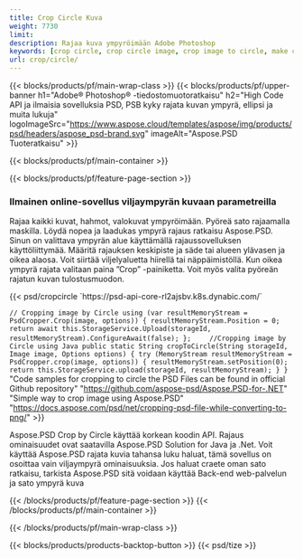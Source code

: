 ```yaml
---
title: Crop Circle Kuva
weight: 7730
limit: 
description: Rajaa kuva ympyröimään Adobe Photoshop
keywords: [crop circle, crop circle image, crop image to circle, make circle photo]
url: crop/circle/
---
```

{{< blocks/products/pf/main-wrap-class >}}
{{< blocks/products/pf/upper-banner h1="Adobe® Photoshop® -tiedostomuotoratkaisu" h2="High Code API ja ilmaisia sovelluksia PSD, PSB kyky rajata kuvan ympyrä, ellipsi ja muita lukuja" logoImageSrc="https://www.aspose.cloud/templates/aspose/img/products/psd/headers/aspose_psd-brand.svg" imageAlt="Aspose.PSD Tuoteratkaisu" >}}

{{< blocks/products/pf/main-container >}}

{{< blocks/products/pf/feature-page-section >}}
<h3 class="headingpdleft">Ilmainen online-sovellus viljaympyrän kuvaan parametreilla</h3>
<p>Rajaa kaikki kuvat, hahmot, valokuvat ympyröimään. Pyöreä sato rajaamalla maskilla. Löydä nopea ja laadukas ympyrä rajaus ratkaisu Aspose.PSD. Sinun on valittava ympyrän alue käyttämällä rajaussovelluksen käyttöliittymää. Määritä rajauksen keskipiste ja säde tai alueen ylävasen ja oikea alaosa. Voit siirtää viljelyaluetta hiirellä tai näppäimistöllä. Kun oikea ympyrä rajata valitaan paina ”Crop” -painiketta. Voit myös valita pyöreän rajatun kuvan tulostusmuodon.</p>
{{< psd/cropcircle `https://psd-api-core-rl2ajsbv.k8s.dynabic.com/` 

`// Cropping image by Circle
using (var resultMemoryStream = PsdCropper.Crop(image, options))
{
	resultMemoryStream.Position = 0;
	return await this.StorageService.Upload(storageId, resultMemoryStream).ConfigureAwait(false);
};` 
`    //Cropping image by Circle using Java
     public static String cropToCircle(String storageId, Image image, Options options) {
        try (MemoryStream resultMemoryStream = PsdCropper.crop(image, options)) {
            resultMemoryStream.setPosition(0);
            return this.StorageService.upload(storageId, resultMemoryStream);
        }
    }` 
"Code samples for cropping to circle the PSD Files can be found in official Github repository"  "https://github.com/aspose-psd/Aspose.PSD-for-.NET" 
"Simple way to crop image using Aspose.PSD" "https://docs.aspose.com/psd/net/cropping-psd-file-while-converting-to-png/" >}}
<p>Aspose.PSD Crop by Circle käyttää korkean koodin API. Rajaus ominaisuudet ovat saatavilla Aspose.PSD Solution for Java ja .Net. Voit käyttää Aspose.PSD rajata kuvia tahansa luku haluat, tämä sovellus on osoittaa vain viljaympyrä ominaisuuksia. Jos haluat craete oman sato ratkaisu, tarkista Aspose.PSD sitä voidaan käyttää Back-end web-palvelun ja sato ympyrä kuva</p>
<!--<ul>
<li><a href="psb">PSB Circle Crop</a></li>
<li><a href="ellipse">Ellipse crop App</a></li>
</ul>-->
{{< /blocks/products/pf/feature-page-section >}}
{{< /blocks/products/pf/main-container >}}


{{< /blocks/products/pf/main-wrap-class >}}

{{< blocks/products/products-backtop-button >}}
{{< psd/tize >}}

